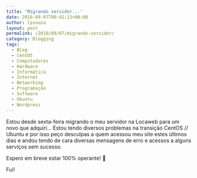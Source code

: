 ```yaml
---
title: 'Migrando servidor...'
date: 2010-09-07T00:41:13+00:00
author: lpsouza
layout: post
permalink: /2010/09/07/migrando-servidor/
category: Blogging
tags:
  - Blog
  - CentOS
  - Computadores
  - Hardware
  - Informática
  - Internet
  - Networking
  - Programação
  - Software
  - Ubuntu
  - Wordpress
---
```

Estou desde sexta-feira migrando o meu servidor na Locaweb para um novo que adquiri... Estou tendo diversos problemas na transição CentOS // Ubuntu e por isso peço desculpas a quem acessou meu site estes últimos dias e andou tendo de cara diversas mensagens de erro e acessos a alguns serviços sem sucesso.

Espero em breve estar 100% operante! 🙂

Fui!
